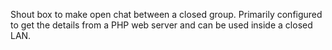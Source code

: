 Shout box to make open chat between a closed group. Primarily configured to get the details from a PHP web server and can be used inside a closed LAN.